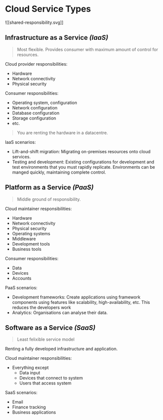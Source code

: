 
# Cloud Service Types

![[shared-responsibility.svg]]

## Infrastructure as a Service *(IaaS)*

> Most flexible. Provides consumer with maximum amount of control for resources.

Cloud provider responsibilities:
- Hardware
- Network connectivity
- Physical security

Consumer responsibilities:
- Operating system, configuration
- Network configuration
- Database configuration
- Storage configuration
- etc.

> You are renting the hardware in a datacentre.

IaaS scenarios:
- Lift-and-shift migration: Migrating on-premises resources onto cloud services.
- Testing and development: Existing configurations for development and test environments that you
  must rapidly replicate. Environments can be manged quickly, maintaining complete control.

## Platform as a Service *(PaaS)*

> Middle ground of responsibility.

Cloud maintainer responsibilities:
- Hardware
- Network connectivity
- Physical security
- Operating systems
- Middleware
- Development tools
- Business tools

Consumer responsibilities:
- Data
- Devices
- Accounts

PaaS scenarios:
- Development frameworks: Create applications using framework components using features like scalability,
  high-availability, etc. This reduces the developers work
- Analytics: Organisations can analyse their data.

## Software as a Service *(SaaS)*

> Least felixible service model

Renting a fully developed infrastructure and application.

Cloud maintainer responsibilities:
- Everything except
    - Data input
    - Devices that connect to system
    - Users that access system

SaaS scenarios:
- Email
- Finance tracking
- Business applications

